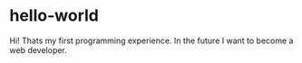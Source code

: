 # hello-world
Hi!
Thats my first programming experience.
In the future I want to become a web developer.
